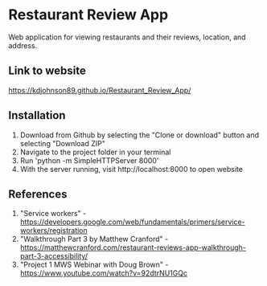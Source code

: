 # Restaurant Review App 

Web application for viewing restaurants and their reviews, location, and address.

## Link to website

https://kdjohnson89.github.io/Restaurant_Review_App/

## Installation

1. Download from Github by selecting the "Clone or download" button and selecting "Download ZIP"
2. Navigate to the project folder in your terminal
3. Run 'python -m SimpleHTTPServer 8000'
5. With the server running, visit http://localhost:8000 to open website

## References

1. "Service workers" - https://developers.google.com/web/fundamentals/primers/service-workers/registration
2. "Walkthrough Part 3 by Matthew Cranford" - https://matthewcranford.com/restaurant-reviews-app-walkthrough-part-3-accessibility/
3. "Project 1 MWS Webinar with Doug Brown" - https://www.youtube.com/watch?v=92dtrNU1GQc
